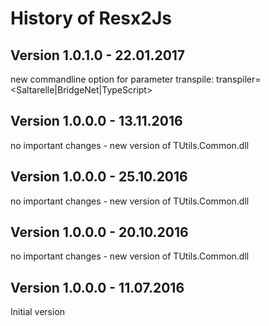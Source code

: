 # History of Resx2Js
## Version 1.0.1.0 - 22.01.2017
new commandline option for parameter transpile: transpiler=<Saltarelle|BridgeNet|TypeScript>
## Version 1.0.0.0 - 13.11.2016
no important changes - new version of TUtils.Common.dll
## Version 1.0.0.0 - 25.10.2016
no important changes - new version of TUtils.Common.dll
## Version 1.0.0.0 - 20.10.2016
no important changes - new version of TUtils.Common.dll
## Version 1.0.0.0 - 11.07.2016
Initial version